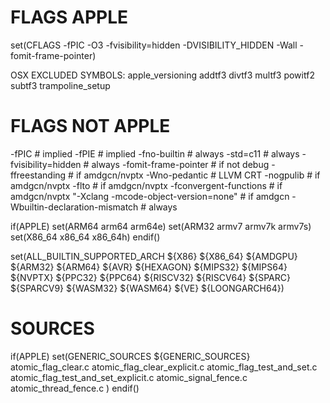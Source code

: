 # FLAGS APPLE
set(CFLAGS -fPIC -O3 -fvisibility=hidden -DVISIBILITY_HIDDEN -Wall -fomit-frame-pointer)

OSX EXCLUDED SYMBOLS:
apple_versioning
addtf3
divtf3
multf3
powitf2
subtf3
trampoline_setup


# FLAGS NOT APPLE                       
-fPIC                                       # implied
-fPIE                                       # implied
-fno-builtin                                # always
-std=c11                                    # always
-fvisibility=hidden                         # always
-fomit-frame-pointer                        # if not debug
-ffreestanding                              # if amdgcn/nvptx
-Wno-pedantic                               # LLVM CRT
-nogpulib                                   # if amdgcn/nvptx
-flto                                       # if amdgcn/nvptx
-fconvergent-functions                      # if amdgcn/nvptx
"-Xclang -mcode-object-version=none"        # if amdgcn
-Wbuiltin-declaration-mismatch              # always


if(APPLE)
  set(ARM64 arm64 arm64e)
  set(ARM32 armv7 armv7k armv7s)
  set(X86_64 x86_64 x86_64h)
endif()


set(ALL_BUILTIN_SUPPORTED_ARCH
  ${X86} ${X86_64} ${AMDGPU} ${ARM32} ${ARM64} ${AVR}
  ${HEXAGON} ${MIPS32} ${MIPS64} ${NVPTX} ${PPC32} ${PPC64}
  ${RISCV32} ${RISCV64} ${SPARC} ${SPARCV9}
  ${WASM32} ${WASM64} ${VE} ${LOONGARCH64})

# SOURCES

if(APPLE)
  set(GENERIC_SOURCES
    ${GENERIC_SOURCES}
    atomic_flag_clear.c
    atomic_flag_clear_explicit.c
    atomic_flag_test_and_set.c
    atomic_flag_test_and_set_explicit.c
    atomic_signal_fence.c
    atomic_thread_fence.c
  )
endif()

